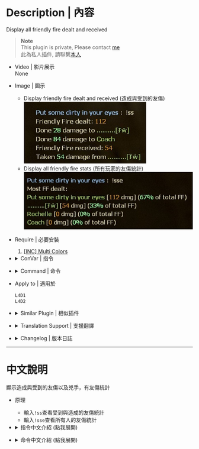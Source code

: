 # Description | 內容
Display all friendly fire dealt and received

> __Note__ <br/>
This plugin is private, Please contact [me](https://github.com/fbef0102/Game-Private_Plugin#私人插件列表-private-plugins-list)<br/>
此為私人插件, 請聯繫[本人](https://github.com/fbef0102/Game-Private_Plugin#私人插件列表-private-plugins-list)

* Video | 影片展示
<br/>None

* Image | 圖示
	* Display friendly fire dealt and received (造成與受到的友傷)
	<br/>![l4d_friendly_fire_stats_1](image/l4d_friendly_fire_stats_1.jpg)
	* Display all friendly fire stats (所有玩家的友傷統計)
	<br/>![l4d_friendly_fire_stats_2](image/l4d_friendly_fire_stats_2.jpg)

* Require | 必要安裝
	1. [[INC] Multi Colors](https://github.com/fbef0102/L4D1_2-Plugins/releases/tag/Multi-Colors)

* <details><summary>ConVar | 指令</summary>

	* cfg/sourcemod/l4d_friendly_fire_stats.cfg
		```php
		// 0=Plugin off, 1=Plugin on.
		l4d_friendly_fire_stats_enable "1"

		// Reset All FF data when 0=Map Change, 1=Next New Round, 2=Next Game starts (survivors leaving saferoom / survival or scavenge begins).
		l4d_friendly_fire_stats_reset_when "2"
		```
</details>

* <details><summary>Command | 命令</summary>

	* **Display friendly fire dealt and received.**
		```php
		sm_ss
		```

	* **Display All friendly fire dealt stats.**
		```php
		sm_sse
		```
</details>

* Apply to | 適用於
	```
	L4D1
	L4D2
	```

* <details><summary>Similar Plugin | 相似插件</summary>

	1. [l4dffannounce](https://github.com/fbef0102/L4D1_2-Plugins/tree/master/l4dffannounce): Notifies selected team(s) when someone is on final strike and add glow
		> 顯示誰他馬TK我

	2. [anti-friendly_fire](https://github.com/fbef0102/L4D1_2-Plugins/tree/master/anti-friendly_fire): shoot your teammate = shoot yourself
		> 反彈傷害

	3. [anti-friendly_fire_V2](/Plugin_插件/Anti_Griefer_防惡意路人/anti-friendly_fire_V2): shoot teammate = shoot yourself V2
		> 隊友開槍射你會反彈傷害，第二版本
		
	4. [anti-friendly_fire_RPG](/Plugin_插件/Anti_Griefer_防惡意路人/anti-friendly_fire_RPG): shoot teammate = shoot yourself RPG
		> 隊友開槍射你會反彈傷害，RPG版本
</details>

* <details><summary>Translation Support | 支援翻譯</summary>

	```
	English
	繁體中文
	简体中文
	```
</details>

* <details><summary>Changelog | 版本日誌</summary>

	* v1.2 (2024-9-3)
		* Add translation file

	* v1.1 (2022-12-8)
		* New Cvar, Reset All FF data when next game starts

	* v1.0 (2022-12-6)
		* Initial Release
</details>

- - - -
# 中文說明
顯示造成與受到的友傷以及兇手，有友傷統計

* 原理
	* 輸入```!ss```查看受到與造成的友傷統計
	* 輸入```!sse```查看所有人的友傷統計

* <details><summary>指令中文介紹 (點我展開)</summary>

	* cfg/sourcemod/l4d_friendly_fire_stats.cfg
		```php
		// 0=關閉插件, 1=啟動插件
		l4d_friendly_fire_stats_enable "1"

		// 何時重置友傷數據? 0=換圖時, 1=新的回合開始時, 2=下次遊戲開始之時 (離開安全室 / 生存或清道夫模式計時開始).
		l4d_friendly_fire_stats_reset_when "2"
		```
</details>

* <details><summary>命令中文介紹 (點我展開)</summary>

	* **查看受到與造成的友傷統計**
		```php
		sm_ss
		```

	* **查看所有人的友傷統計**
		```php
		sm_sse
		```
</details>
